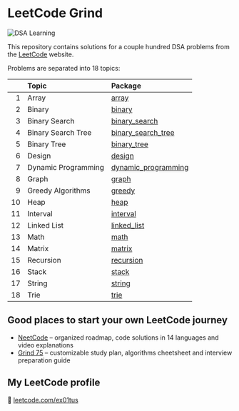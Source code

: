 # LeetCode Grind

![DSA Learning](https://img.shields.io/badge/DSA-Learning-blue?style=for-the-badge&logo=leetcode)

This repository contains solutions for a couple hundred DSA problems from the [LeetCode](https://leetcode.com/)
website.

Problems are separated into 18 topics:

|    | Topic               | Package                                        |
|---:|:--------------------|:-----------------------------------------------|
|  1 | Array               | [array](src/array)                             |
|  2 | Binary              | [binary](src/binary)                           |
|  3 | Binary Search       | [binary_search](src/binary_search)             |
|  4 | Binary Search Tree  | [binary_search_tree](src/binary_search_tree)   |
|  5 | Binary Tree         | [binary_tree](src/binary_tree)                 |
|  6 | Design              | [design](src/design)                           |
|  7 | Dynamic Programming | [dynamic_programming](src/dynamic_programming) |
|  8 | Graph               | [graph](src/graph)                             |
|  9 | Greedy Algorithms   | [greedy](src/greedy)                           |
| 10 | Heap                | [heap](src/heap)                               |
| 11 | Interval            | [interval](src/interval)                       |
| 12 | Linked List         | [linked_list](src/linked_list)                 |
| 13 | Math                | [math](src/math)                               |
| 14 | Matrix              | [matrix](src/matrix)                           |
| 15 | Recursion           | [recursion](src/recursion)                     |
| 16 | Stack               | [stack](src/stack)                             |
| 17 | String              | [string](src/string)                           |
| 18 | Trie                | [trie](src/trie)                               |

## Good places to start your own LeetCode journey

- [NeetCode](https://neetcode.io/) – organized roadmap, code solutions in 14 languages and video explanations
- [Grind 75](https://www.techinterviewhandbook.org/grind75) – customizable study plan, algorithms cheetsheet and interview preparation guide

## My LeetCode profile

🚀 [leetcode.com/ex01tus](https://leetcode.com/ex01tus)
